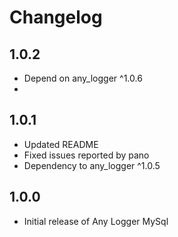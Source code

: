 # Changelog

## 1.0.2

* Depend on any_logger ^1.0.6
* 
## 1.0.1

* Updated README
* Fixed issues reported by pano
* Dependency to any_logger ^1.0.5

## 1.0.0

* Initial release of Any Logger MySql